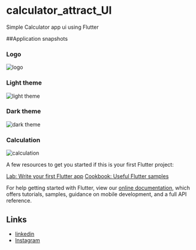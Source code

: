 # calculator_attract_UI
Simple Calculator app ui using Flutter

##Application snapshots


### Logo
![logo](https://github.com/seenimd/calculator_attract_UI/assets/93048317/39e94a49-5a84-4984-b680-152a4379730a)
### Light theme
![light theme](https://github.com/seenimd/calculator_attract_UI/assets/93048317/1055f1f3-70ec-411e-9e9a-f04d2ac16181)
### Dark theme
![dark theme](https://github.com/seenimd/calculator_attract_UI/assets/93048317/fcb4acf0-bcb7-4f66-b071-45543b2cbe8e)
### Calculation
![calculation](https://github.com/seenimd/calculator_attract_UI/assets/93048317/0e49c512-785d-4392-a315-38f9f7772700)



A few resources to get you started if this is your first Flutter project:

[Lab: Write your first Flutter app](https://flutter.dev/docs/get-started/codelab)
[Cookbook: Useful Flutter samples](https://flutter.dev/docs/cookbook)

For help getting started with Flutter, view our
[online documentation](https://flutter.dev/docs), which offers tutorials,
samples, guidance on mobile development, and a full API reference.

## Links
* [linkedin](https://www.linkedin.com/in/seeni-mohamed-a-24897b1a0/)
* [Instagram](https://www.instagram.com/seeni_md___/)



